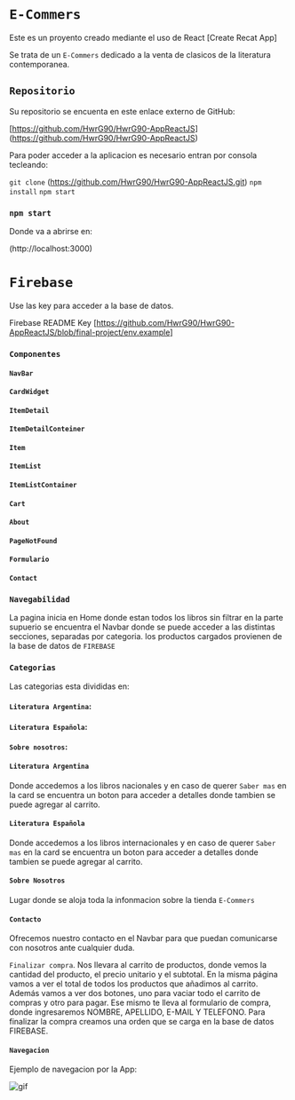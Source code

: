 # `E-Commers`
Este es un proyento creado mediante el uso de React [Create Recat App]

Se trata de un `E-Commers` dedicado a la venta de clasicos de la literatura contemporanea.

## `Repositorio`
Su repositorio se encuenta en este enlace externo de GitHub:

[https://github.com/HwrG90/HwrG90-AppReactJS] 
(https://github.com/HwrG90/HwrG90-AppReactJS)

Para poder acceder a la aplicacion es necesario entran por consola tecleando:

`git clone` (https://github.com/HwrG90/HwrG90-AppReactJS.git)
`npm install`
`npm start`

### `npm start`

Donde va a abrirse en:

(http://localhost:3000)

# `Firebase`
Use las key para acceder a la base de datos.

Firebase	README
Key	[https://github.com/HwrG90/HwrG90-AppReactJS/blob/final-project/env.example]

### `Componentes`

#### `NavBar`
#### `CardWidget`
#### `ItemDetail`
#### `ItemDetailConteiner`
#### `Item`
#### `ItemList`
#### `ItemListContainer`
#### `Cart`
#### `About`
#### `PageNotFound`
#### `Formulario`
#### `Contact`



### `Navegabilidad`

La pagina inicia en Home donde estan todos los libros sin filtrar en la parte supuerio se encuentra el Navbar donde se puede acceder a las distintas secciones, separadas por categoria. los productos cargados provienen de la base de datos de `FIREBASE`

### `Categorias`
Las categorias esta divididas en:

#### `Literatura Argentina`:

#### `Literatura Española`:

#### `Sobre nosotros`:

#### `Literatura Argentina`
 Donde accedemos a los libros nacionales y en caso de querer `Saber mas` en la card se encuentra un boton para acceder a detalles donde tambien se puede agregar al carrito.

#### `Literatura Española`
Donde accedemos a los libros internacionales y en caso de querer `Saber mas` en la card se encuentra un boton para acceder a detalles donde tambien se puede agregar al carrito.

#### `Sobre Nosotros`

Lugar donde se aloja toda la infonmacion sobre la tienda `E-Commers`

#### `Contacto`
Ofrecemos nuestro contacto en el Navbar para que puedan comunicarse con nosotros ante cualquier duda.

`Finalizar compra`. Nos llevara al carrito de productos, donde vemos la cantidad del producto, el precio unitario y el subtotal. En la misma página vamos a ver el total de todos los productos que añadimos al carrito. Además vamos a ver dos botones, uno para vaciar todo el carrito de compras y otro para pagar. Ese mismo te lleva al formulario de compra, donde ingresaremos NOMBRE, APELLIDO, E-MAIL Y TELEFONO. Para finalizar la compra creamos una orden que se carga en la base de datos FIREBASE.

#### `Navegacion`

Ejemplo de navegacion por la App:

![gif](./public/images/gifApp.gif)

